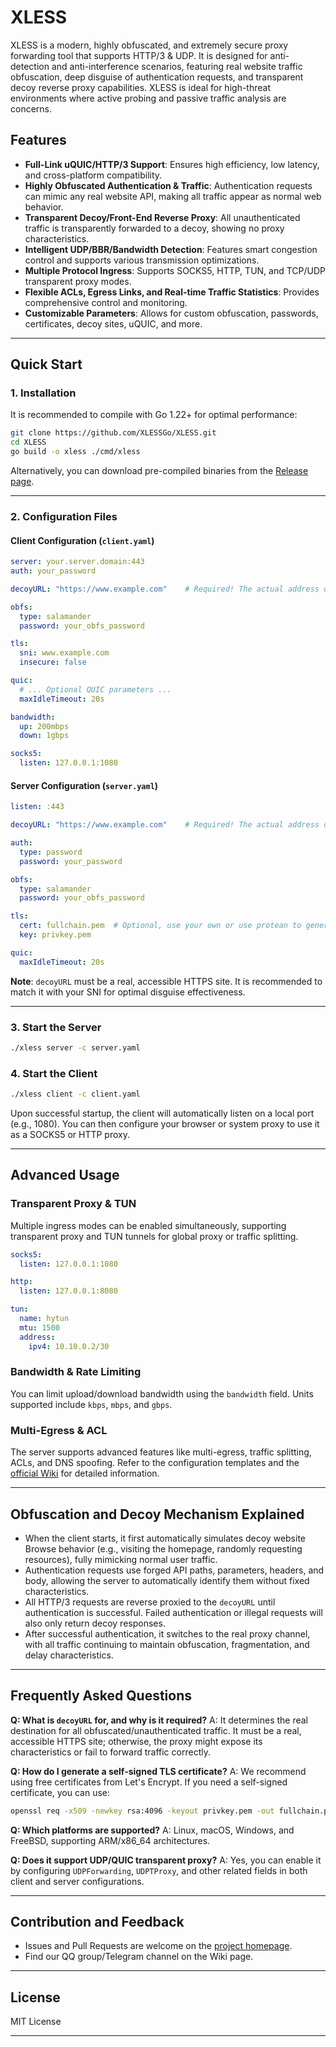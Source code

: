 # XLESS

XLESS is a modern, highly obfuscated, and extremely secure proxy forwarding tool that supports HTTP/3 & UDP. It is designed for anti-detection and anti-interference scenarios, featuring real website traffic obfuscation, deep disguise of authentication requests, and transparent decoy reverse proxy capabilities. XLESS is ideal for high-threat environments where active probing and passive traffic analysis are concerns.

## Features

  - **Full-Link uQUIC/HTTP/3 Support**: Ensures high efficiency, low latency, and cross-platform compatibility.
  - **Highly Obfuscated Authentication & Traffic**: Authentication requests can mimic any real website API, making all traffic appear as normal web behavior.
  - **Transparent Decoy/Front-End Reverse Proxy**: All unauthenticated traffic is transparently forwarded to a decoy, showing no proxy characteristics.
  - **Intelligent UDP/BBR/Bandwidth Detection**: Features smart congestion control and supports various transmission optimizations.
  - **Multiple Protocol Ingress**: Supports SOCKS5, HTTP, TUN, and TCP/UDP transparent proxy modes.
  - **Flexible ACLs, Egress Links, and Real-time Traffic Statistics**: Provides comprehensive control and monitoring.
  - **Customizable Parameters**: Allows for custom obfuscation, passwords, certificates, decoy sites, uQUIC, and more.

-----

## Quick Start

### 1\. Installation

It is recommended to compile with Go 1.22+ for optimal performance:

```bash
git clone https://github.com/XLESSGo/XLESS.git
cd XLESS
go build -o xless ./cmd/xless
```

Alternatively, you can download pre-compiled binaries from the [Release page](https://github.com/XLESSGo/XLESS/releases).

-----

### 2\. Configuration Files

#### Client Configuration (`client.yaml`)

```yaml
server: your.server.domain:443
auth: your_password

decoyURL: "https://www.example.com"    # Required! The actual address of the decoy website.

obfs:
  type: salamander
  password: your_obfs_password

tls:
  sni: www.example.com
  insecure: false

quic:
  # ... Optional QUIC parameters ...
  maxIdleTimeout: 20s

bandwidth:
  up: 200mbps
  down: 1gbps

socks5:
  listen: 127.0.0.1:1080
```

#### Server Configuration (`server.yaml`)

```yaml
listen: :443

decoyURL: "https://www.example.com"    # Required! The actual address of the decoy website.

auth:
  type: password
  password: your_password

obfs:
  type: salamander
  password: your_obfs_password

tls:
  cert: fullchain.pem  # Optional, use your own or use protean to generate server cert according to DecoyURL
  key: privkey.pem

quic:
  maxIdleTimeout: 20s
```

**Note**: `decoyURL` must be a real, accessible HTTPS site. It is recommended to match it with your SNI for optimal disguise effectiveness.

-----

### 3\. Start the Server

```bash
./xless server -c server.yaml
```

### 4\. Start the Client

```bash
./xless client -c client.yaml
```

Upon successful startup, the client will automatically listen on a local port (e.g., 1080). You can then configure your browser or system proxy to use it as a SOCKS5 or HTTP proxy.

-----

## Advanced Usage

### Transparent Proxy & TUN

Multiple ingress modes can be enabled simultaneously, supporting transparent proxy and TUN tunnels for global proxy or traffic splitting.

```yaml
socks5:
  listen: 127.0.0.1:1080

http:
  listen: 127.0.0.1:8080

tun:
  name: hytun
  mtu: 1500
  address:
    ipv4: 10.10.0.2/30
```

### Bandwidth & Rate Limiting

You can limit upload/download bandwidth using the `bandwidth` field. Units supported include `kbps`, `mbps`, and `gbps`.

### Multi-Egress & ACL

The server supports advanced features like multi-egress, traffic splitting, ACLs, and DNS spoofing. Refer to the configuration templates and the [official Wiki](https://github.com/XLESSGo/XLESS/wiki) for detailed information.

-----

## Obfuscation and Decoy Mechanism Explained

  - When the client starts, it first automatically simulates decoy website Browse behavior (e.g., visiting the homepage, randomly requesting resources), fully mimicking normal user traffic.
  - Authentication requests use forged API paths, parameters, headers, and body, allowing the server to automatically identify them without fixed characteristics.
  - All HTTP/3 requests are reverse proxied to the `decoyURL` until authentication is successful. Failed authentication or illegal requests will also only return decoy responses.
  - After successful authentication, it switches to the real proxy channel, with all traffic continuing to maintain obfuscation, fragmentation, and delay characteristics.

-----

## Frequently Asked Questions

**Q: What is `decoyURL` for, and why is it required?**
A: It determines the real destination for all obfuscated/unauthenticated traffic. It must be a real, accessible HTTPS site; otherwise, the proxy might expose its characteristics or fail to forward traffic correctly.

**Q: How do I generate a self-signed TLS certificate?**
A: We recommend using free certificates from Let's Encrypt. If you need a self-signed certificate, you can use:

```bash
openssl req -x509 -newkey rsa:4096 -keyout privkey.pem -out fullchain.pem -days 365 -nodes -subj "/CN=your.server.domain"
```

**Q: Which platforms are supported?**
A: Linux, macOS, Windows, and FreeBSD, supporting ARM/x86\_64 architectures.

**Q: Does it support UDP/QUIC transparent proxy?**
A: Yes, you can enable it by configuring `UDPForwarding`, `UDPTProxy`, and other related fields in both client and server configurations.

-----

## Contribution and Feedback

  - Issues and Pull Requests are welcome on the [project homepage](https://github.com/XLESSGo/XLESS).
  - Find our QQ group/Telegram channel on the Wiki page.

-----

## License

MIT License

-----
